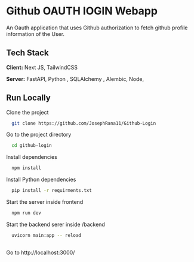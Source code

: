 

# Github OAUTH lOGIN Webapp

An Oauth application that uses Github authorization to fetch github profile information of the User.



## Tech Stack

**Client:** Next JS, TailwindCSS

**Server:** FastAPI, Python , SQLAlchemy , Alembic,  Node, 


## Run Locally

Clone the project

```bash
  git clone https://github.com/JosephRana11/Github-Login
```

Go to the project directory

```bash
  cd github-login
```

Install dependencies

```bash
  npm install
```

Install Python dependencies

```bash
  pip install -r requirments.txt
```

Start the server inside frontend

```bash
  npm run dev

```

Start the backend serer inside /backend

```bash
  uvicorn main:app -- reload
  
```
Go to http://localhost:3000/
